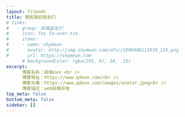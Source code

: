 ```yaml
---
layout: friends
title: 我和我的朋友们
# links:
#   - group: 前端盆友们
#     icon: fas fa-user-tie
#     items:
#     - name: shymean
#       avatar: http://img.shymean.com/oPic/1609408111839_116.png
#       url: https://shymean.com
      # backgroundColor: rgba(255, 87, 34, .15)
excerpt: 
      博客名称：前端ovo <br />
      博客地址：https://www.qdovo.com/<br />
      博客头像：https://www.qdovo.com/images/avatar.jpeg<br /> 
      博客描述：web前端开发
top_meta: false
bottom_meta: false
sidebar: []
---
```

<!-- 这里可以写友链页面下方的文字备注，例如自己的友链规范、示例等。 -->